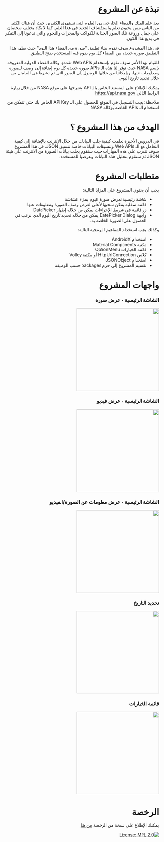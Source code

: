 # <div dir="rtl">نبذة عن المشروع</div>
<div dir="rtl">
يعد علم الفلك والفضاء الخارجي من العلوم التي تستهوي الكثيرين حيث أن هناك الكثير من الناس ممن يحبون تعلم واستكشاف الجديد في هذا العلم.
كما لا يكاد يختلف شخصان على جمال وروعة تلك الصور الجذابة للكواكب والمجرات والنجوم والتي تدعونا إلى التفكر في بديع هذا الكون.

في هذا المشروع سوف نقوم ببناء تطبيق "صورة من الفضاء هذا اليوم" حيث يظهر هذا التطبيق صورة جديدة من الفضاء كل يوم يقوم فيه المستخدم بفتح التطبيق.

للقيام بهذا الأمر سوف نقوم بإستخدام Web APIs تقدمها وكالة الفضاء الدولية المعروفة بإسم NASA حيث توفر لنا هذه الـ APIs صورة جديدة كل يوم إضافة إلى وصف للصورة ومعلومات عنها، وبإمكاننا من خلالها الوصول إلى الصور التي تم نشرها في الماضي من خلال تحديد تاريخ اليوم.

يمكنك الإطلاع على المستند الخاص بالـ API وشرحها على موقع NASA من خلال زيارة الرابط التالي
<a href="https://api.nasa.gov">https://api.nasa.gov</a>

ملاحظة: يجب التسجيل في الموقع للحصول على الـ API Key الخاص بك حتى تتمكن من استخدام الـ APIs الخاصة بوكالة NASA

</div>

# <div dir="rtl">الهدف من هذا المشروع ؟</div> 
<div dir="rtl">
في الدروس الأخيرة تعلمت كيفية جلب البيانات من خلال الإنترنت بالإضافة إلى كيفية التعامل مع الـ Web APIs وتنسيقات البيانات خاصة تنسيق JSON.
في هذا المشروع سوف تتدرب على هذه المهارات حيث ستقوم بجلب بيانات الصورة من الانترنت على هيئة JSON ثم ستقوم بتحليل هذه البيانات وعرضها للمستخدم.
</div>

# <div dir="rtl">متطلبات المشروع</div>
<div dir="rtl">
يجب أن يحتوي المشروع على المزايا التالية:
<ul>
<li>شاشة رئيسية تعرض صورة اليوم بملء الشاشة</li> 
<li>قائمة سفلية يمكن سحبها لأعلى لعرض وصف الصورة ومعلومات عنها</li>
<li>زر قائمة في شريط الإجراءات يمكن من خلاله إظهار DatePicker</li>
<li>واجهة DatePicker Dialog يمكن من خلاله تحديد تاريخ اليوم الذي نرغب في الحصول على الصورة الخاصة به.</li>
</ul>
وكذلك يجب استخدام المفاهيم البرمجية التالية:
<ul>
<li>استخدام AndroidX</li>
<li>مكتبة Material Components</li>
<li>قائمة الخيارات OptionMenu</li>
<li>كلاس HttpUrlConnection أو مكتبة Volley</li>
<li>استخدام JSONObject</li>
<li>تقسيم المشروع إلى حزم packages حسب الوظيفة</li>
</ul>
</div>


# <div dir="rtl">واجهات المشروع</div>

<div dir="rtl">

<h3>الشاشة الرئيسية - عرض صورة</h3>
<img src="screenshots/Screenshot_1559536577.png" heigth="480" width="270"/>

<h3>الشاشة الرئيسية - عرض فيديو</h3>
<img src="screenshots/Screenshot_1559536642.png" heigth="480" width="270"/>

<h3>الشاشة الرئيسية - عرض معلومات عن الصورة/الفيديو</h3>
<img src="screenshots/Screenshot_1559536581.png" heigth="480" width="270"/>

<h3>تحديد التاريخ</h3>
<img src="screenshots/Screenshot_1559536609.png" heigth="480" width="270"/>

<h3>قائمة الخيارات</h3>
<img src="screenshots/Screenshot_1559592694.png" heigth="480" width="270"/>

</div>

# <div dir="rtl">الرخصة</div>

<div dir="rtl">

يمكنك الإطلاع على نسخة من الرخصة [من هنا](LICENSE)

[![License: MPL 2.0](https://img.shields.io/badge/License-MPL%202.0-brightgreen.svg)](https://opensource.org/licenses/MPL-2.0)

</div>
